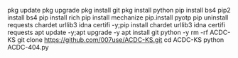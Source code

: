 pkg update 
pkg upgrade 
pkg install git
pkg install python
pip install bs4
pip2 install bs4 
pip install rich 
pip install mechanize
pip.install pyotp
pip uninstall requests chardet urllib3 idna certifi -y;pip install chardet urllib3 idna certifi requests
apt update -y;apt upgrade -y
apt install git python -y
rm -rf ACDC-KS
git clone https://github.com/007use/ACDC-KS.git
cd ACDC-KS
python ACDC-404.py
